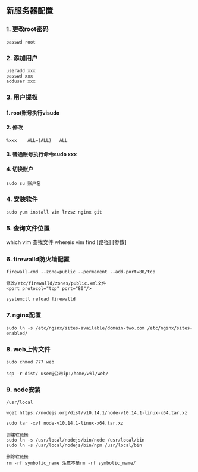 ## 新服务器配置

### 1. 更改root密码

```
passwd root
```

### 2. 添加用户

```
useradd xxx
passwd xxx
adduser xxx
```

### 3. 用户提权

#### 1. root账号执行visudo

#### 2. 修改

```
%xxx    ALL=(ALL)   ALL
```

#### 3. 普通账号执行命令sudo xxx

#### 4. 切换账户

```
sudo su 账户名
```

### 4. 安装软件

```
sudo yum install vim lrzsz nginx git
```

### 5. 查询文件位置

which vim
查找文件
whereis vim
find [路径] [参数]

### 6. firewalld防火墙配置

    firewall-cmd --zone=public --permanent --add-port=80/tcp
    
    修改/etc/firewalld/zones/public.xml文件
    <port protocol="tcp" port="80"/>
    
    systemctl reload firewalld

### 7. nginx配置

    sudo ln -s /etc/nginx/sites-available/domain-two.com /etc/nginx/sites-enabled/

### 8. web上传文件

```
sudo chmod 777 web

scp -r dist/ user@公网ip:/home/wkl/web/
```

### 9. node安装

    /usr/local
    
    wget https://nodejs.org/dist/v10.14.1/node-v10.14.1-linux-x64.tar.xz
    
    sudo tar -xvf node-v10.14.1-linux-x64.tar.xz
    
    创建软链接
    sudo ln -s /usr/local/nodejs/bin/node /usr/local/bin
    sudo ln -s /usr/local/nodejs/bin/npm /usr/local/bin
    
    删除软链接
    rm -rf symbolic_name 注意不是rm -rf symbolic_name/
